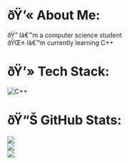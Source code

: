 # ðŸ’« About Me:
ðŸ”­ Iâ€™m a computer science student<br>ðŸŒ± Iâ€™m currently learning C++


# ðŸ’» Tech Stack:
![C++](https://img.shields.io/badge/c++-%2300599C.svg?style=for-the-badge&logo=c%2B%2B&logoColor=white)
# ðŸ“Š GitHub Stats:
![](https://github-readme-stats.vercel.app/api?username=DanyelC05&theme=dark&hide_border=false&include_all_commits=true&count_private=false)<br/>
![](https://github-readme-streak-stats.herokuapp.com/?user=DanyelC05&theme=dark&hide_border=false)<br/>
![](https://github-readme-stats.vercel.app/api/top-langs/?username=DanyelC05&theme=dark&hide_border=false&include_all_commits=true&count_private=false&layout=compact)
